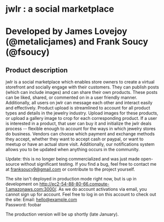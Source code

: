# jwlr : a social marketplace

# Developed by James Lovejoy (@metalicjames) and Frank Soucy (@fsoucy)

## Product description

jwlr is a social marketplace which enables store owners to create a virtual storefront and socially engage with their customers. They can publish posts (which can include images) and can share their own products. These posts can be liked, shared, or commented on in a user friendly manner. Additionally, all users on jwlr can message each other and interact easily and effectively. Product upload is streamlined to account for all product types and details in the jewelry industry. Upload images for these products, or upload a gallery image to crop for each corresponding product. If a user is interested in a product, that user can buy it and initialize the jwlr deals process -- flexible enough to account for the ways in which jewelry stores do business. Vendors can choose which payment and exchange methods they accept, whether they want to accept cash or paypal, or want to meetup or have an actual store visit. Additionally, our notifications system allows you to be updated when anything occurs in the community.

Update: this is no longer being commercialized and was just made open-source without significant testing. If you find a bug, feel free to contact me at franksoucy9@gmail.com or contribute to the project yourself.

The site isn't deployed in production mode right now, but is up in development on http://ec2-54-88-80-66.compute-1.amazonaws.com:3000/. As we do account activations via email, you cannot sign up for account. Feel free to log in on this account to check out the site:
Email: hello@example.com  
Password: foobar

The production version will be up shortly (late January).
